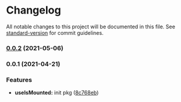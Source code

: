 # Changelog

All notable changes to this project will be documented in this file. See [standard-version](https://github.com/conventional-changelog/standard-version) for commit guidelines.

### [0.0.2](https://github.com/astahmer/pastable/compare/@pastable/use-is-mounted@0.0.1...@pastable/use-is-mounted@0.0.2) (2021-05-06)

### 0.0.1 (2021-04-21)


### Features

* **useIsMounted:** init pkg ([8c768eb](https://github.com/astahmer/pastable/commit/8c768eb6e6c985ef00ae2e3dfa401b8ec2e9aef4))
